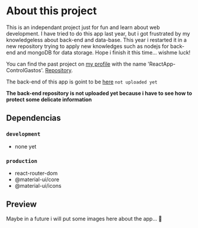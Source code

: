 # About this project

This is an independant project just for fun and learn about web development. I
have tried to do this app last year, but i got frustrated by my knowledgeless
about back-end and data-base. This year i restarted it in a new repository
trying to apply new knowledges such as nodejs for back-end and mongoDB for data
storage. Hope i finish it this time... wishme luck!

You can find the past project on
[my profile](https://github.com/Patricio-Fernandez-Ionadi) with the name
'ReactApp-ControlGastos'.
[Repository](https://github.com/Patricio-Fernandez-Ionadi/ReactApp-ControlGastos).

The back-end of this app is goint to be [here](asd) `not uploaded yet`

**The back-end repository is not uploaded yet because i have to see how to
protect some delicate information**

## Dependencias

### `development`

- none yet

### `production`

- react-router-dom
- @material-ui/core
- @material-ui/icons

## Preview

Maybe in a future i will put some images here about the app... 🤞
